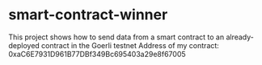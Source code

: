 # smart-contract-winner
This project shows how to send data from a smart contract to an already-deployed contract in the Goerli testnet
Address of my contract: 0xaC6E7931D961B77DBf349Bc695403a29e8f67005